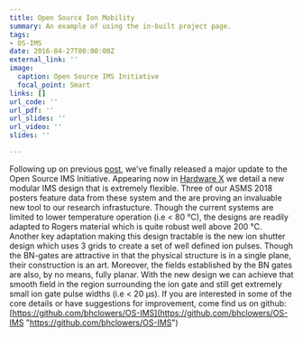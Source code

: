 ```yaml
---
title: Open Source Ion Mobility
summary: An example of using the in-built project page.
tags:
- OS-IMS
date: 2016-04-27T00:00:00Z
external_link: ''
image:
  caption: Open Source IMS Initiative
  focal_point: Smart
links: []
url_code: ''
url_pdf: ''
url_slides: ''
url_video: ''
slides: ''

---
```

Following up on previous [post](http://www.clowersresearch.com/main/open-source-modular-approaches-to-ion-mobility-spectrometry/), we’ve finally released a major update to the Open Source IMS Initiative. Appearing now in [Hardware X](https://doi.org/10.1016/j.ohx.2018.e00030) we detail a new modular IMS design that is extremely flexible. Three of our ASMS 2018 posters feature data from these system and the are proving an invaluable new tool to our research infrastucture. Though the current systems are limited to lower temperature operation (i.e < 80 °C), the designs are readily adapted to Rogers material which is quite robust well above 200 °C. Another key adaptation making this design tractable is the new ion shutter design which uses 3 grids to create a set of well defined ion pulses. Though the BN-gates are attractive in that the physical structure is in a single plane, their construction is an art. Moreover, the fields established by the BN gates are also, by no means, fully planar. With the new design we can achieve that smooth field in the region surrounding the ion gate and still get extremely small ion gate pulse widths (i.e < 20 μs). If you are interested in some of the core details or have suggestions for improvement, come find us on github: [https://github.com/bhclowers/OS-IMS](https://github.com/bhclowers/OS-IMS "https://github.com/bhclowers/OS-IMS")